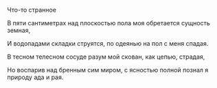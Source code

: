 Что-то странное

В пяти сантиметрах над плоскостью пола моя обретается сущность земная,

И водопадами складки струятся, по одеянью на пол с меня спадая.

В тесном телесном сосуде разум мой скован, как цепью, страдая,

Но воспарив над бренным сим миром, с ясностью полной познал я природу ада и рая.